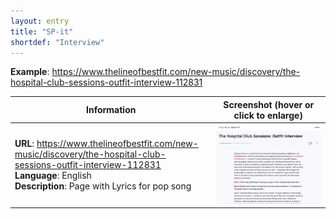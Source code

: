 ```yaml
---
layout: entry
title: "SP-it"
shortdef: "Interview"
---
```


**Example**: <https://www.thelineofbestfit.com/new-music/discovery/the-hospital-club-sessions-outfit-interview-112831>

<!-- details -->

<!-- START GENERATED SCREENSHOT GALLERY -->
<!--     NOTE: this screenshot gallery is automatically generated.       -->
<!--     Please avoid modifying it manually: any changes will be         -->
<!--     overwritten the next time the generation script is run.         -->
<table class="website-examples">
  <thead>
    <tr>
      <th class="website-examples-col-1">Information</th>
      <th class="website-examples-col-2">Screenshot (hover or click to enlarge)</th>
    </tr>
  </thead>
  <tbody>
    <tr>
      <td>
        <div class="img-url"><b>URL</b>: <a href="https://www.thelineofbestfit.com/new-music/discovery/the-hospital-club-sessions-outfit-interview-112831">https://www.thelineofbestfit.com/new-music/discovery/the-hospital-club-sessions-outfit-interview-112831</a></div>
        <div class="img-info"><b>Language</b>: English</div>
        <div class="img-info"><b>Description</b>: Page with Lyrics for pop song</div>
      </td>
      <td><a href="../static/screenshots/SP-it/www.thelineofbestfit.com_new-music_discovery_the-hospital-club-sessions-outfit-interview-112831--2024x1536.png"><img class="thumbnail" src="../static/screenshots/SP-it/www.thelineofbestfit.com_new-music_discovery_the-hospital-club-sessions-outfit-interview-112831--2024x1536.png" alt="screenshot of www.thelineofbestfit.com_new-music_discovery_the-hospital-club-sessions-outfit-interview-112831--2024x1536"></a></td>
    </tr>
  </tbody>
</table>
<!-- END GENERATED SCREENSHOT GALLERY -->
